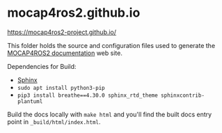 # mocap4ros2.github.io
https://mocap4ros2-project.github.io/

This folder holds the source and configuration files used to generate the
[MOCAP4ROS2 documentation](http://intelligentroboticslab.gsyc.urjc.es/mocap4ros2.github.io) web site.

Dependencies for Build: 
* [Sphinx](https://www.sphinx-doc.org/en/master/usage/installation.html)
* `sudo apt install python3-pip`
* `pip3 install breathe==4.30.0 sphinx_rtd_theme sphinxcontrib-plantuml`

Build the docs locally with `make html` and you'll find the built docs entry point in `_build/html/index.html`.

